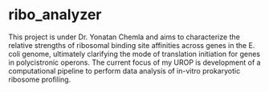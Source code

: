 # ribo_analyzer
This project is under Dr. Yonatan Chemla and aims to characterize the relative strengths of ribosomal binding site affinities across genes in the E. coli genome, ultimately clarifying the mode of translation initiation for genes in polycistronic operons. The current focus of my UROP is development of a computational pipeline to perform data analysis of in-vitro prokaryotic ribosome profiling.

